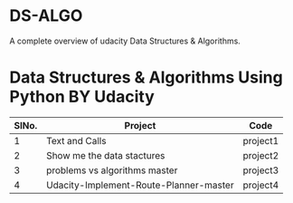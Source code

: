 # DS-ALGO
A complete overview of udacity  Data Structures &amp; Algorithms.
# Data Structures & Algorithms Using Python BY Udacity
| SlNo.	| Project   	      |  Code  	|
|---	  |---	              |--- 	|
|  1 	  | Text and Calls  	| project1  	|
|  2    | Show me the data stactures| project2  	|
|  3 	  | problems vs algorithms master| project3	|
|  4 	  | Udacity-Implement-Route-Planner-master | project4	|

